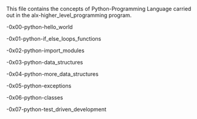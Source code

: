 This file contains the concepts of Python-Programming Language
carried out in the alx-higher_level_programming program.

-0x00-python-hello_world

-0x01-python-if_else_loops_functions

-0x02-python-import_modules

-0x03-python-data_structures

-0x04-python-more_data_structures

-0x05-python-exceptions

-0x06-python-classes

-0x07-python-test_driven_development